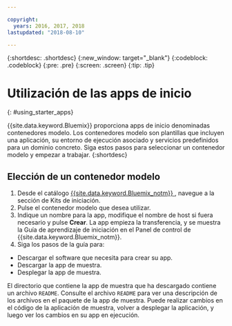 ```yaml
---

copyright:
  years: 2016, 2017, 2018
lastupdated: "2018-08-10"

---
```


{:shortdesc: .shortdesc}
{:new_window: target="_blank"}
{:codeblock: .codeblock}
{:pre: .pre}
{:screen: .screen}
{:tip: .tip}

# Utilización de las apps de inicio
{: #using_starter_apps}

{{site.data.keyword.Bluemix}} proporciona apps de inicio denominadas contenedores modelo. Los contenedores modelo son plantillas que incluyen una aplicación, su entorno de ejecución asociado y servicios predefinidos para un dominio concreto. Siga estos pasos para seleccionar un contenedor modelo y empezar a trabajar.
{:shortdesc}

## Elección de un contenedor modelo

1. Desde el catálogo [{{site.data.keyword.Bluemix_notm}} ](https://console.{DomainName}/catalog/),
navegue a la sección de Kits de iniciación.
2. Pulse el contenedor modelo que desea utilizar.
3. Indique un nombre para la app, modifique el nombre de host si fuera necesario y pulse **Crear**. La app empieza la transferencia, y se muestra la Guía de aprendizaje de iniciación en el Panel de control de {{site.data.keyword.Bluemix_notm}}.
4. Siga los pasos de la guía para:  
  * Descargar el software que necesita para crear su app.
  * Descargar la app de muestra.
  * Desplegar la app de muestra.

El directorio que contiene la app de muestra que ha descargado contiene un archivo `README`. Consulte el archivo `README` para ver una descripción de los archivos en el paquete de la app de muestra. Puede realizar cambios en el código de la aplicación de muestra, volver a desplegar la aplicación, y luego ver los cambios en su app en ejecución.
